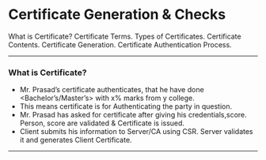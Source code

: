 # Certificate Generation & Checks

 What is Certificate?
 Certificate Terms.
 Types of Certificates.
 Certificate Contents.
 Certificate Generation.
 Certificate Authentication Process.

---

### What is Certificate?
 - Mr. Prasad’s certificate authenticates, that he have done <Bachelor’s/Master’s> with x% marks from y college.
 - This means certificate is for Authenticating the party in question. 
 - Mr. Prasad has asked for certificate after giving his credentials,score. Person, score are validated & Certificate is issued. 
 - Client submits his information to Server/CA using CSR. Server validates it and generates Client Certificate.

---


